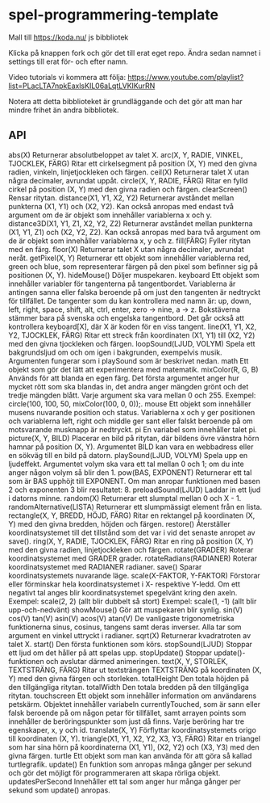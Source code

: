 # spel-programmering-template
Mall till https://koda.nu/ js bibbliotek

Klicka på knappen fork och gör det till erat eget repo.
Ändra sedan namnet i settings till erat för- och efter namn. 

Video tutorials vi kommera att följa: https://www.youtube.com/playlist?list=PLacLTA7npkEaxlsKIL06aLqtLVKIKurRN

Notera att detta bibblioteket är grundläggande och det gör att man har mindre frihet än andra bibbliotek. 


## API

abs(X)
Returnerar absolutbeloppet av talet X.
arc(X, Y, RADIE, VINKEL, TJOCKLEK, FÄRG)
Ritar ett cirkelsegment på position (X, Y) med den givna radien, vinkeln, linjetjockleken och färgen.
ceil(X)
Returnerar talet X utan några decimaler, avrundat uppåt.
circle(X, Y, RADIE, FÄRG)
Ritar en fylld cirkel på position (X, Y) med den givna radien och färgen.
clearScreen()
Rensar ritytan.
distance(X1, Y1, X2, Y2)
Returnerar avståndet mellan punkterna (X1, Y1) och (X2, Y2). Kan också anropas med endast två argument om de är objekt som innehåller variablerna x och y.
distance3D(X1, Y1, Z1, X2, Y2, Z2)
Returnerar avståndet mellan punkterna (X1, Y1, Z1) och (X2, Y2, Z2). Kan också anropas med bara två argument om de är objekt som innehåller variablerna x, y och z.
fill(FÄRG)
Fyller ritytan med en färg.
floor(X)
Returnerar talet X utan några decimaler, avrundat neråt.
getPixel(X, Y)
Returnerar ett objekt som innehåller variablerna red, green och blue, som representerar färgen på den pixel som befinner sig på positionen (X, Y).
hideMouse()
Döljer muspekaren.
keyboard
Ett objekt som innehåller variabler för tangenterna på tangentbordet. Variablerna är antingen sanna eller falska beroende på om just den tangenten är nedtryckt för tillfället. De tangenter som du kan kontrollera med namn är: up, down, left, right, space, shift, alt, ctrl, enter, zero → nine, a → z. Bokstäverna stämmer bara på svenska och engelska tangentbord. Det går också att kontrollera keyboard[X], där X är koden för en viss tangent.
line(X1, Y1, X2, Y2, TJOCKLEK, FÄRG)
Ritar ett streck från koordinaten (X1, Y1) till (X2, Y2) med den givna tjockleken och färgen.
loopSound(LJUD, VOLYM)
Spela ett bakgrundsljud om och om igen i bakgrunden, exempelvis musik. Argumenten fungerar som i playSound som är beskrivet nedan.
math
Ett objekt som gör det lätt att experimentera med matematik.
mixColor(R, G, B)
Används för att blanda en egen färg. Det första argumentet anger hur mycket rött som ska blandas in, det andra anger mängden grönt och det tredje mängden blått. Varje argument ska vara mellan 0 och 255. Exempel: circle(100, 100, 50, mixColor(100, 0, 0));.
mouse
Ett objekt som innehåller musens nuvarande position och status. Variablerna x och y ger positionen och variablerna left, right och middle ger sant eller falskt beroende på om motsvarande musknapp är nedtryckt.
pi
En variabel som innehåller talet pi.
picture(X, Y, BILD)
Placerar en bild på ritytan, där bildens övre vänstra hörn hamnar på position (X, Y). Argumentet BILD kan vara en webbadress eller en sökväg till en bild på datorn.
playSound(LJUD, VOLYM)
Spela upp en ljudeffekt. Argumentet volym ska vara ett tal mellan 0 och 1; om du inte anger någon volym så blir den 1.
pow(BAS, EXPONENT)
Returnerar ett tal som är BAS upphöjt till EXPONENT. Om man anropar funktionen med basen 2 och exponenten 3 blir resultatet: 8.
preloadSound(LJUD)
Laddar in ett ljud i datorns minne.
random(X)
Returnerar ett slumptal mellan 0 och X - 1.
randomAlternative(LISTA)
Returnerar ett slumpmässigt element från en lista.
rectangle(X, Y, BREDD, HÖJD, FÄRG)
Ritar en rektangel på koordinaten (X, Y) med den givna bredden, höjden och färgen.
restore()
Återställer koordinatsystemet till det tillstånd som det var i vid det senaste anropet av save().
ring(X, Y, RADIE, TJOCKLEK, FÄRG)
Ritar en ring på position (X, Y) med den givna radien, linjetjockleken och färgen.
rotate(GRADER)
Roterar koordinatsystemet med GRADER grader.
rotateRadians(RADIANER)
Roterar koordinatsystemet med RADIANER radianer.
save()
Sparar koordinatsystemets nuvarande läge.
scale(X-FAKTOR, Y-FAKTOR)
Förstorar eller förminskar hela koordinatsystemet i X- respektive Y-ledd. Om ett negativt tal anges blir koordinatsystemet spegelvänt kring den axeln.
Exempel: scale(2, 2) (allt blir dubbelt så stort)
Exempel: scale(1, -1) (allt blir upp-och-nedvänt)
showMouse()
Gör att muspekaren blir synlig.
sin(V) cos(V) tan(V) asin(V) acos(V) atan(V)
De vanligaste trigonometriska funktionerna sinus, cosinus, tangens samt deras inverser. Alla tar som argument en vinkel uttryckt i radianer.
sqrt(X)
Returnerar kvadratroten av talet X.
start()
Den första funktionen som körs.
stopSound(LJUD)
Stoppar ett ljud om det håller på att spelas upp.
stopUpdate()
Stoppar update()-funktionen och avslutar därmed animeringen.
text(X, Y, STORLEK, TEXTSTRÄNG, FÄRG)
Ritar ut textsträngen TEXTSTRÄNG på koordinaten (X, Y) med den givna färgen och storleken.
totalHeight
Den totala höjden på den tillgängliga ritytan.
totalWidth
Den totala bredden på den tillgängliga ritytan.
touchscreen
Ett objekt som innehåller information om användarens petskärm. Objektet innehåller variabeln currentlyTouched, som är sann eller falsk beroende på om någon petar för tillfället, samt arrayen points som innehåller de beröringspunkter som just då finns. Varje beröring har tre egenskaper, x, y och id.
translate(X, Y)
Förflyttar koordinatsystemets origo till koordinaten (X, Y).
triangle(X1, Y1, X2, Y2, X3, Y3, FÄRG)
Ritar en triangel som har sina hörn på koordinaterna (X1, Y1), (X2, Y2) och (X3, Y3) med den givna färgen.
turtle
Ett objekt som man kan använda för att göra så kallad turtlegrafik.
update()
En funktion som anropas många gånger per sekund och gör det möjligt för programmeraren att skapa rörliga objekt.
updatesPerSecond
Innehåller ett tal som anger hur många gånger per sekund som update() anropas.